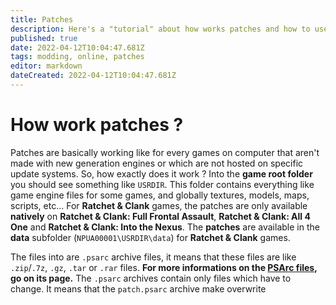 ```yaml
---
title: Patches
description: Here's a "tutorial" about how works patches and how to use them  when it is possible.
published: true
date: 2022-04-12T10:04:47.681Z
tags: modding, online, patches
editor: markdown
dateCreated: 2022-04-12T10:04:47.681Z
---
```


# How work patches ?
Patches are basically working like for every games on computer that aren't made with new generation engines or which are not hosted on specific update systems.
So, how exactly does it work ?
Into the **game root folder** you should see something like `USRDIR`. This folder contains everything like game engine files for some games, and globally textures, models, maps, scripts, etc...
For **Ratchet & Clank** games, the patches are only available **natively** on **Ratchet & Clank: Full Frontal Assault**, **Ratchet & Clank: All 4 One** and **Ratchet & Clank: Into the Nexus**.
The **patches** are available in the **data** subfolder (`NPUA00001\USRDIR\data`) for **Ratchet & Clank** games.

The files into are `.psarc` archive files, it means that these files are like `.zip`/`.7z`, `.gz`, `.tar` or `.rar` files.
**For more informations on the [PSArc files](./modding/archivestypes), go on its page.**
The `.psarc` archives contain only files which have to change. It means that the `patch.psarc` archive make overwrite 